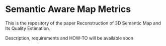# Semantic Aware Map Metrics

This is the repository of the paper Reconstruction of 3D Semantic Map and Its Quality Estimation.

Description, requirements and HOW-TO will be available soon
